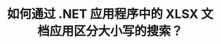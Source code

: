 ---
############################# Static ############################
layout: "auto-gen-gist"
draft: false
path: "zh/search/net/case-sensitive/xlsx/"
otherformats: PDF DOC DOT DOCX DOCM DOTX DOTM TXT ODT OTT RTF XLS XLT XLSM XLSB XLTX XLTM XLA XLAM ODS OTS CSV TSV XML PPT PPS POT PPTX PPTM POTX POTM PPSX PPSM ODP PST OST EML EMLX MSG ONE ZIP XHTML MHTML MD CHM EPUB  FB2 

############################# Head ############################
head_title: "通过 .NET 通过 XLSX 文档应用区分大小写的文本搜索"
head_description: "GroupDocs.Search .NET API 使软件程序员能够应用区分大小写的文本搜索并通过 .NET API 查找 XLSX 文档中的确切单词序列。"

############################# Header ############################
title: "如何通过 .NET 应用程序中的 XLSX 文档应用区分大小写的搜索？"
description: "GroupDocs.Search .NET API 允许软件开发人员在 .NET 应用程序中通过各种文档类型（如 PDF、HTML、DOCX、PPTX、XLSX 等）应用区分大小写的文本搜索。"

######################### Download Button #######################
button:
    enable: true

############################# About ############################
about:
    enable: true
    title: "W帽子是区分大小写的搜索以及如何通过.NET 实现它？"
    content: |
      有许多有用的搜索技术可以帮助用户在各种类型的文档中搜索单词或其他数据的特定组合。区分大小写搜索是一种非常有用的技术，它允许用户搜索文档和网页，无论大小写字母被视为不同还是相同。例如，“Computer”、“computer”和“COMPUTER”将被视为不同的单词，因为字母“C”在第一个实例中是大写的，第二个是小写的，第三个是全部大写的。 GroupDocs.Search for .NET 是方便的高性能文档搜索 API，它使软件创建者能够制作软件应用程序和工具，以轻松完成文本搜索和文档索引。 API 支持一些最常用的文件格式，例如 PDF、HTML、Outlook 电子邮件、Microsoft Office Word、Excel 工作表、PowerPoint 演示文稿、Outlook MSG、PST 等等。另一个有用的功能是它可以识别以与您的键盘布局不匹配的语言编写的搜索查询。

############################# content ############################
steps:
    enable: true
    block:
    - title_left: "通过 .NET 在 XLSX 文档中执行区分大小写的搜索"
      content_left: |
       GroupDocs.Search .NET API 使软件程序员能够在他们自己的 C# .NET 应用程序中添加区分大小写的搜索功能。 下面的 .NET 代码示例说明了如何使用 XLSX 文件中的文本形式的查询来实现区分大小写的搜索，只需几行代码。

      title_right: "在 XLSX 文档中应用区分大小写的搜索"
      content_right: |
         * 确定索引文件夹和文档文件夹的路径。
         * 通过调用[Index](https://apireference.groupdocs.com/search/net/groupdocs.search/index/constructors/2)类的实例在指定文件夹中生成索引
         * 通过调用 [Add](https://apireference.groupdocs.com/search/net/groupdocs.search.index/add/methods/1) 类的实例从指定文件夹索引文档
         * 初始化 [SearchOptions](https://apireference.groupdocs.com/search/net/groupdocs.search.options/searchoptions) 类的新实例
         * 通过调用 [UseCaseSensitiveSearch](https://apireference.groupdocs.com/search/net/groupdocs.search.options/searchoptions/properties/usecasesensitivesearch) 方法启用区分大小写的搜索
         * 定义搜索字符串并开始搜索
         
        
      gisthash: "805df69ebb1145d5c15c212431de1395"
      gistfile: "case-sensitive_in_text_queries_dotnet.cs"

    - title_left: "通过 .NET 以对象形式执行区分大小写的搜索"
      content_left: |
        GroupDocs.Search .NET 使软件开发人员能够在 .NET 应用程序中发现记住大写和小写字母的单词。 以下 .NET 代码示例说明了如何在 XLSX 文档中对对象形式的查询应用区分大小写的搜索。 

      title_right: "在 XLSX 文档中进行区分大小写的搜索"
      content_right: |
        * 确定索引文件夹和文档文件夹的路径。
        * 通过调用[Index](https://apireference.groupdocs.com/search/net/groupdocs.search/index/constructors/2)类的实例在指定文件夹中生成索引
        * 通过调用 [Add](https://apireference.groupdocs.com/search/net/groupdocs.search.index/add/methods/1) 类的实例从指定文件夹索引文档
        * 初始化 [SearchOptions](https://apireference.groupdocs.com/search/net/groupdocs.search.options/searchoptions) 类的新实例
        * 通过调用 [UseCaseSensitiveSearch](https://apireference.groupdocs.com/search/net/groupdocs.search.options/searchoptions/properties/usecasesensitivesearch) 方法启用区分大小写的搜索
        * 通过调用 [CreateWordQuery](https://apireference.groupdocs.com/search/net/groupdocs.search/searchquery/methods/createwordquery) 方法以对象形式创建搜索查询
        * 开始搜索并显示搜索结果
     
      gisthash: "846d0dd11f88a59d62f083e33e84286b"
      gistfile: "case-sensitive_search_in_object_queries_dotnet.cs"

    - title_left: "系统要求"
      content_left: |
       所有主要平台和操作系统都支持 GroupDocs.Search for .NET。 如需完整的系统要求指南，请在执行以下代码之前访问 [系统要求](https://docs.groupdocs.com/search/net/system-requirements/)，请确保您已安装以下先决条件 系统：
         * 操作系统：Microsoft Windows、Linux、MacOS
         * 开发环境：Visual Studio、Xamarin、MonoDevelop 等
         * 框架：.NET Framework、.NET Standard、.NET Core、Mono
         * 获取最新版本的 GroupDocs.Search 从 [NuGet](https://www.nuget.org/packages/GroupDocs.search/) 搜索 .NET API
        
      title_right: "为什么使用 GroupDocs.Search"
      content_right: |
        * 在内存和磁盘上创建搜索索引。
        * 从文件、流或结构索引的能力。
        * 受密码保护的文档索引支持。
        * 支持合并多个索引。
        * 在搜索索引期间过滤文档。
        * 搜索期间的拼写检查支持。
        * 完全支持混合字符
        * 将不同类型的搜索组合到一个搜索查询中。
        * 简单的单词和正则表达式搜索支持
        * 完全支持搜索查询中的别名替换。

demos:
    enable: true
        

more_formats:
    enable: true


back_to_top:
    enable: true
---